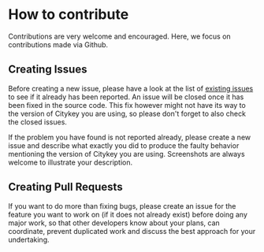 <!--
SPDX-FileCopyrightText: 2024 Deutsche Telekom AG

SPDX-License-Identifier: CC0-1.0
-->

# How to contribute


Contributions are very welcome and encouraged. Here, we focus on contributions made via Github.

## Creating Issues

Before creating a new issue, please have a look at the list
of [existing issues](https://github.com/telekom/CityKey-Android/issues)
to see if it already has been reported. An issue will be closed once it has been fixed
in the source code. This fix however might not have its way to the version of Citykey you are using,
so please don't forget to also check the closed issues.

If the problem you have found is not reported already, please create a new issue and describe what
exactly you did to produce the faulty behavior mentioning the version of Citykey you are using.
Screenshots are always welcome to illustrate your description.

## Creating Pull Requests

If you want to do more than fixing bugs, please create an issue for the feature you want to work
on (if it does not already exist) before doing any major work, so that other developers know about
your plans, can coordinate, prevent duplicated work and discuss the best approach for your
undertaking.

